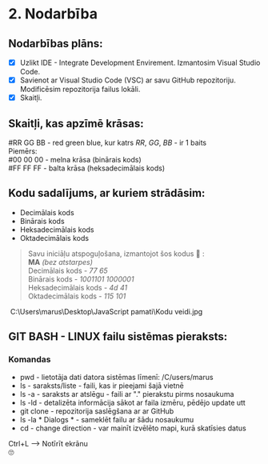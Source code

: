 # 2. Nodarbība 
## Nodarbības plāns: 
  - [x] Uzlikt IDE - Integrate Development Envirement. Izmantosim Visual Studio Code. 
  - [x] Savienot ar Visual Studio Code (VSC) ar savu GitHub repozitoriju. Modificēsim repozitorija failus lokāli. 
  - [x] Skaitļi. 

## Skaitļi, kas apzīmē krāsas:
#RR GG BB - red green blue, kur katrs *RR*, *GG*, *BB* - ir 1 baits  
Piemērs:  
#00 00 00 - melna krāsa (binārais kods)  
#FF FF FF - balta krāsa (heksadecimālais kods)  

## Kodu sadalījums, ar kuriem strādāsim: 
- Decimālais kods 
- Binārais kods 
- Heksadecimālais kods 
- Oktadecimālais kods 

> Savu iniciāļu atspoguļošana, izmantojot šos kodus :slightly_smiling_face: :  
> **MA** *(bez atstarpes)*   
> Decimālais kods - *77 65*   
> Binārais kods - *1001101 1000001*  
> Heksadecimālais kods - *4d 41*  
> Oktadecimālais kods - *115 101*  


 <img> C:\Users\marus\Desktop\JavaScript pamati\Kodu veidi.jpg
 </img>



## GIT BASH - LINUX failu sistēmas pieraksts: 
### Komandas
- pwd - lietotāja dati datora sistēmas līmenī: /C/users/marus  
- ls - saraksts/liste - faili, kas ir pieejami šajā vietnē  
- ls -a - saraksts ar atslēgu - faili ar "." pierakstu pirms nosaukuma  
- ls -ld - detalizēta informācija sākot ar faila izmēru, pēdējo update utt  
- git clone - repozitorija saslēgšana ar ar GitHub  
- ls -la * Dialogs * - sameklēt failu ar šādu nosaukumu  
- cd - change direction - var mainīt izvēlēto mapi, kurā skatīsies datus  


Ctrl+L --> Notīrīt ekrānu  
:roll_eyes:
